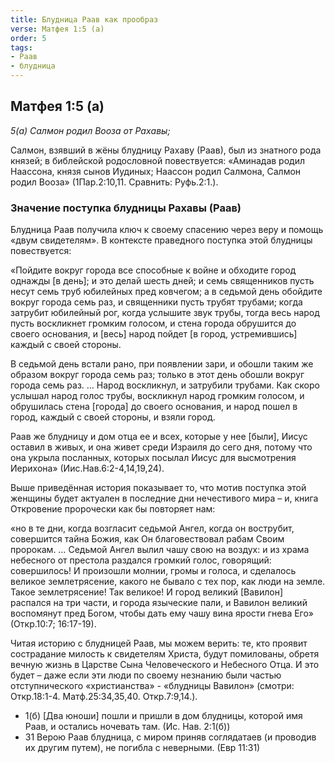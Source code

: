 ```yaml
---
title: Блудница Раав как прообраз
verse: Матфея 1:5 (а)
order: 5
tags: 
- Раав
- блудница
---
```


## Матфея 1:5 (а)

*5(а) Салмон родил Вооза от Рахавы;*

Салмон, взявший в жёны блудницу Рахаву (Раав), был из знатного рода князей;  в библейской родословной повествуется: «Аминадав родил Наассона, князя сынов Иудиных;  Наассон родил Салмона, Салмон родил Вооза» (1Пар.2:10,11. Сравнить: Руфь.2:1.). 

### Значение поступка блудницы Рахавы (Раав)

Блудница Раав получила ключ к своему спасению через веру и помощь «двум свидетелям».  В контексте праведного поступка этой блудницы повествуется: 

«Пойдите вокруг города все способные к войне и обходите город однажды [в день]; и это делай шесть дней;  и семь священников пусть несут семь труб юбилейных пред ковчегом; а в седьмой день обойдите вокруг города семь раз, и священники пусть трубят трубами;  когда затрубит юбилейный рог, когда услышите звук трубы, тогда весь народ пусть воскликнет громким голосом, и стена города обрушится до своего основания, и [весь] народ пойдет [в город, устремившись] каждый с своей стороны. 

В седьмой день встали рано, при появлении зари, и обошли таким же образом вокруг города семь раз; только в этот день обошли вокруг города семь раз.  … Народ воскликнул, и затрубили трубами. Как скоро услышал народ голос трубы, воскликнул народ громким голосом, и обрушилась стена [города] до своего основания, и народ пошел в город, каждый с своей стороны, и взяли город. 

Раав же блудницу и дом отца ее и всех, которые у нее [были], Иисус оставил в живых, и она живет среди Израиля до сего дня, потому что она укрыла посланных, которых посылал Иисус для высмотрения Иерихона» (Иис.Нав.6:2-4,14,19,24). 

Выше приведённая история показывает то, что мотив поступка этой женщины будет актуален в последние дни нечестивого мира – и, книга Откровение пророчески как бы повторяет нам: 

«но в те дни, когда возгласит седьмой Ангел, когда он вострубит, совершится тайна Божия, как Он благовествовал рабам Своим пророкам. …  Седьмой Ангел вылил чашу свою на воздух: и из храма небесного от престола раздался громкий голос, говорящий: совершилось!  И произошли молнии, громы и голоса, и сделалось великое землетрясение, какого не бывало с тех пор, как люди на земле. Такое землетрясение! Так великое!  И город великий [Вавилон]  распался на три части, и города языческие пали, и Вавилон великий воспомянут пред Богом, чтобы дать ему чашу вина ярости гнева Его» (Откр.10:7; 16:17-19). 

Читая историю с блудницей Раав, мы можем верить:  те, кто проявит сострадание милость к свидетелям Христа, будут помилованы, обретя вечную жизнь в Царстве Сына Человеческого  и Небесного Отца. И это будет – даже если эти люди по своему незнанию были частью отступнического  «христианства» - «блудницы Вавилон» (смотри: Откр.18:1-4. Матф.25:34,35,40. Откр.7:9,14.).  

- 1(б) [Два юноши] пошли и пришли в дом блудницы, которой имя Раав, и остались ночевать там. (Ис. Нав. 2:1(б))
- 31 Верою Раав блудница, с миром приняв соглядатаев (и проводив их другим путем), не погибла с неверными. (Евр 11:31)
